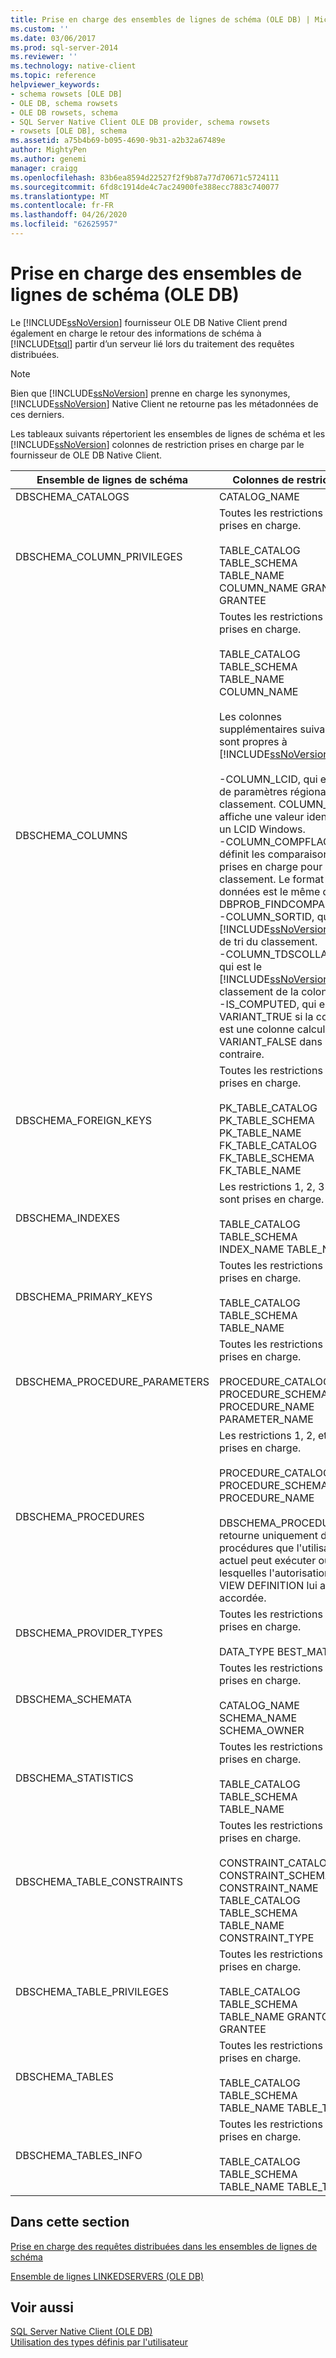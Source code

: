 ```yaml
---
title: Prise en charge des ensembles de lignes de schéma (OLE DB) | Microsoft Docs
ms.custom: ''
ms.date: 03/06/2017
ms.prod: sql-server-2014
ms.reviewer: ''
ms.technology: native-client
ms.topic: reference
helpviewer_keywords:
- schema rowsets [OLE DB]
- OLE DB, schema rowsets
- OLE DB rowsets, schema
- SQL Server Native Client OLE DB provider, schema rowsets
- rowsets [OLE DB], schema
ms.assetid: a75b4b69-b095-4690-9b31-a2b32a67489e
author: MightyPen
ms.author: genemi
manager: craigg
ms.openlocfilehash: 83b6ea8594d22527f2f9b87a77d70671c5724111
ms.sourcegitcommit: 6fd8c1914de4c7ac24900fe388ecc7883c740077
ms.translationtype: MT
ms.contentlocale: fr-FR
ms.lasthandoff: 04/26/2020
ms.locfileid: "62625957"
---
```

# <a name="schema-rowset-support-ole-db"></a>Prise en charge des ensembles de lignes de schéma (OLE DB)
  Le [!INCLUDE[ssNoVersion](../../../includes/ssnoversion-md.md)] fournisseur OLE DB Native Client prend également en charge le retour des informations de schéma à [!INCLUDE[tsql](../../../includes/tsql-md.md)] partir d’un serveur lié lors du traitement des requêtes distribuées.  
  
> [!NOTE]  
>  Bien que [!INCLUDE[ssNoVersion](../../../includes/ssnoversion-md.md)] prenne en charge les synonymes, [!INCLUDE[ssNoVersion](../../../includes/ssnoversion-md.md)] Native Client ne retourne pas les métadonnées de ces derniers.  
  
 Les tableaux suivants répertorient les ensembles de lignes de schéma et les [!INCLUDE[ssNoVersion](../../../includes/ssnoversion-md.md)] colonnes de restriction prises en charge par le fournisseur de OLE DB Native Client.  
  
|Ensemble de lignes de schéma|Colonnes de restriction|  
|-------------------|-------------------------|  
|DBSCHEMA_CATALOGS|CATALOG_NAME|  
|DBSCHEMA_COLUMN_PRIVILEGES|Toutes les restrictions sont prises en charge.<br /><br /> TABLE_CATALOG TABLE_SCHEMA TABLE_NAME COLUMN_NAME GRANTOR GRANTEE|  
|DBSCHEMA_COLUMNS|Toutes les restrictions sont prises en charge.<br /><br /> TABLE_CATALOG TABLE_SCHEMA TABLE_NAME COLUMN_NAME<br /><br /> Les colonnes supplémentaires suivantes sont propres à [!INCLUDE[ssNoVersion](../../../includes/ssnoversion-md.md)] :<br /><br /> -COLUMN_LCID, qui est l’ID de paramètres régionaux du classement. COLUMN_LCID affiche une valeur identique à un LCID Windows.<br />-COLUMN_COMPFLAGS définit les comparaisons prises en charge pour le classement. Le format de données est le même que DBPROB_FINDCOMPAREOPS.<br />-COLUMN_SORTID, qui est le [!INCLUDE[ssNoVersion](../../../includes/ssnoversion-md.md)] style de tri du classement.<br />-COLUMN_TDSCOLLATION, qui est le [!INCLUDE[ssNoVersion](../../../includes/ssnoversion-md.md)] classement de la colonne.<br />-IS_COMPUTED, qui est VARIANT_TRUE si la colonne est une colonne calculée et VARIANT_FALSE dans le cas contraire.|  
|DBSCHEMA_FOREIGN_KEYS|Toutes les restrictions sont prises en charge.<br /><br /> PK_TABLE_CATALOG PK_TABLE_SCHEMA PK_TABLE_NAME FK_TABLE_CATALOG FK_TABLE_SCHEMA FK_TABLE_NAME|  
|DBSCHEMA_INDEXES|Les restrictions 1, 2, 3 et 5 sont prises en charge.<br /><br /> TABLE_CATALOG TABLE_SCHEMA INDEX_NAME TABLE_NAME|  
|DBSCHEMA_PRIMARY_KEYS|Toutes les restrictions sont prises en charge.<br /><br /> TABLE_CATALOG TABLE_SCHEMA TABLE_NAME|  
|DBSCHEMA_PROCEDURE_PARAMETERS|Toutes les restrictions sont prises en charge.<br /><br /> PROCEDURE_CATALOG PROCEDURE_SCHEMA PROCEDURE_NAME PARAMETER_NAME|  
|DBSCHEMA_PROCEDURES|Les restrictions 1, 2, et 3 sont prises en charge.<br /><br /> PROCEDURE_CATALOG PROCEDURE_SCHEMA PROCEDURE_NAME<br /><br /> DBSCHEMA_PROCEDURES retourne uniquement des procédures que l'utilisateur actuel peut exécuter ou pour lesquelles l'autorisation VIEW DEFINITION lui a été accordée.|  
|DBSCHEMA_PROVIDER_TYPES|Toutes les restrictions sont prises en charge.<br /><br /> DATA_TYPE BEST_MATCH|  
|DBSCHEMA_SCHEMATA|Toutes les restrictions sont prises en charge.<br /><br /> CATALOG_NAME SCHEMA_NAME SCHEMA_OWNER|  
|DBSCHEMA_STATISTICS|Toutes les restrictions sont prises en charge.<br /><br /> TABLE_CATALOG TABLE_SCHEMA TABLE_NAME|  
|DBSCHEMA_TABLE_CONSTRAINTS|Toutes les restrictions sont prises en charge.<br /><br /> CONSTRAINT_CATALOG CONSTRAINT_SCHEMA CONSTRAINT_NAME TABLE_CATALOG TABLE_SCHEMA TABLE_NAME CONSTRAINT_TYPE|  
|DBSCHEMA_TABLE_PRIVILEGES|Toutes les restrictions sont prises en charge.<br /><br /> TABLE_CATALOG TABLE_SCHEMA TABLE_NAME GRANTOR GRANTEE|  
|DBSCHEMA_TABLES|Toutes les restrictions sont prises en charge.<br /><br /> TABLE_CATALOG TABLE_SCHEMA TABLE_NAME TABLE_TYPE|  
|DBSCHEMA_TABLES_INFO|Toutes les restrictions sont prises en charge.<br /><br /> TABLE_CATALOG TABLE_SCHEMA TABLE_NAME TABLE_TYPE|  
  
## <a name="in-this-section"></a>Dans cette section  
 [Prise en charge des requêtes distribuées dans les ensembles de lignes de schéma](schema-rowsets-distributed-query-support.md)  
  
 [Ensemble de lignes LINKEDSERVERS &#40;OLE DB&#41;](schema-rowsets-linkedservers-rowset.md)  
  
## <a name="see-also"></a>Voir aussi  
 [SQL Server Native Client &#40;OLE DB&#41;](sql-server-native-client-ole-db.md)   
 [Utilisation des types définis par l'utilisateur](../features/using-user-defined-types.md)  
  
  
